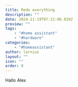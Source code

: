 ```yaml
---
title: Redo everything
description: ""
date: 2024-11-19T07:21:06.026Z
preview: ""
tags:
    - "#home assistant"
    - "#hardware"
categories:
    - "#homeassistant"
author: larnius
layout: ""
icon: ""
order: 0
---
```

Hallo Alex